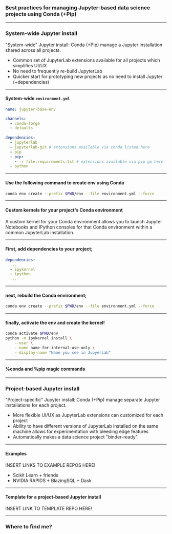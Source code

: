 ### Best practices for managing Jupyter-based data science projects using Conda (+Pip)

---

### System-wide Jupyter install

"System-wide" Jupyter install: Conda (+Pip) manage a Jupyter installation shared across all projects.

* Common set of JupyterLab extensions available for all projects which simplifies UI/UX
* No need to frequently re-build JupyterLab
* Quicker start for prototyping new projects as no need to install Jupyter (+dependencies)

---

#### System-wide `environment.yml`

```yaml
name: jupyter-base-env

channels:
  - conda-forge
  - defaults
  
dependencies:
  - jupyterlab
  - jupyterlab-git # extensions available via conda listed here
  - pip
  - pip:
    - -r file:requirements.txt # extensions available via pip go here
  - python
```
---

#### Use the following command to create env using Conda

```bash
conda env create --prefix $PWD/env --file environment.yml --force
```
---

#### Custom kernels for your project's Conda environment

A custom kernel for your Conda environment allows you to launch Jupyter Notebooks and IPython consoles for that Conda environment within a common JupyterLab installation.

---

#### First, add dependencies to your project;

```yaml
dependencies:
  ...
  - ipykernel
  - ipython
  ...
```
---

#### next, rebuild the Conda environment;

```bash
conda env create --prefix $PWD/env --file environment.yml --force
```
---

#### finally, activate the env and create the kernel!

```bash
conda activate $PWD/env
python -m ipykernel install \
    --user \
    --name name-for-internal-use-only \
    --display-name "Name you see in JupyerLab"
```
---

#### %conda and %pip magic commands

---

### Project-based Jupyter install

"Project-specific" Jupyter install: Conda (+Pip) manage separate Jupyter installations for each project.

* More flexible UI/UX as JupyterLab extensions can customized for each project
* Ability to have different versions of JupyterLab installed on the same machine allows for experimentation with bleeding edge features
* Automatically makes a data science project "binder-ready". 

---

#### Examples

INSERT LINKS TO EXAMPLE REPOS HERE!

* Scikit Learn + friends
* NVIDIA RAPIDS + BlazingSQL + Dask

---

#### Template for a project-based Jupyter install

INSERT LINK TO TEMPLATE REPO HERE!

---

### Where to find me?
